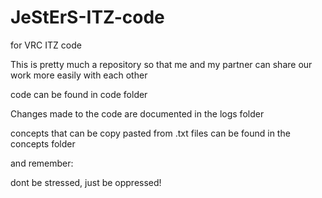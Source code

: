 # JeStErS-ITZ-code
for VRC ITZ code

This is pretty much a repository so that me and my partner can share our work more easily with each other

code can be found in code folder

Changes made to the code are documented in the logs folder

concepts that can be copy pasted from .txt files can be found in the concepts folder

and remember:

  dont be stressed, just be oppressed!

